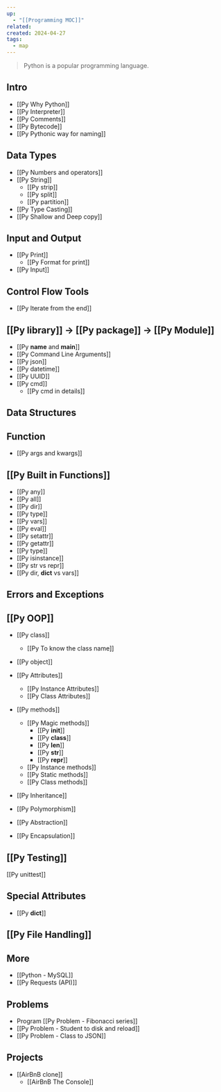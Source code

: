 ```yaml
---
up:
  - "[[Programming MOC]]"
related: 
created: 2024-04-27
tags:
  - map
---
```

>Python is a popular programming language.
## Intro
- [[Py Why Python]]
- [[Py Interpreter]]
- [[Py Comments]]
- [[Py Bytecode]]
- [[Py Pythonic way for naming]]
## Data Types
- [[Py Numbers and operators]]
- [[Py String]]
	- [[Py strip]]
	- [[Py split]]
	- [[Py partition]]
- [[Py Type Casting]]
- [[Py Shallow and Deep copy]]

## Input and Output
- [[Py Print]]
	- [[Py Format for print]]
- [[Py Input]]

## Control Flow Tools
- [[Py Iterate from the end]]

## [[Py library]] -> [[Py package]] -> [[Py Module]]
- [[Py __name__ and __main__]]
- [[Py Command Line Arguments]]
- [[Py json]]
- [[Py datetime]]
- [[Py UUID]]
- [[Py cmd]]
	- [[Py cmd in details]]
## Data Structures

## Function
- [[Py args and kwargs]]

## [[Py Built in Functions]]
- [[Py any]]
- [[Py all]]
- [[Py dir]]
- [[Py type]]
- [[Py vars]]
- [[Py eval]]
- [[Py setattr]]
- [[Py getattr]]
- [[Py type]]
- [[Py isinstance]]
- [[Py str vs repr]]
- [[Py dir, __dict__ vs vars]]

## Errors and Exceptions

## [[Py OOP]]
- [[Py class]]
	- [[Py To know the class name]]
- [[Py object]]
- [[Py Attributes]]
	- [[Py Instance Attributes]]
	- [[Py Class Attributes]]
- [[Py methods]]
	- [[Py Magic methods]]
		- [[Py __init__]]
		- [[Py __class__]]
		- [[Py __len__]]
		- [[Py __str__]]
		- [[Py __repr__]]
	- [[Py Instance methods]]
	- [[Py Static methods]]
	- [[Py Class methods]]

- [[Py Inheritance]]
- [[Py Polymorphism]]
- [[Py Abstraction]]
- [[Py Encapsulation]]

## [[Py Testing]]
[[Py unittest]]
## Special Attributes
- [[Py __dict__]]
## [[Py File Handling]]

## More
- [[Python - MySQL]]
- [[Py Requests (API)]]

## Problems
- Program [[Py Problem - Fibonacci series]]
- [[Py Problem - Student to disk and reload]]
- [[Py Problem - Class to JSON]]
## Projects
- [[AirBnB clone]]
	- [[AirBnB The Console]]